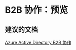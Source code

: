 <properties
    pageTitle="b2b collaboration: preview"
    description="B2B 协作：预览"
    service="microsoft.activedirectory"
    resource="activedirectory"
    authors="aashu"
    displayOrder=""
    selfHelpType="generic"
    supportTopicIds="32416698"
    resourceTags=""
    productPesIds="14785"
    cloudEnvironments="public"
/>


# B2B 协作：预览


## **建议的文档**
[Azure Active Directory B2B 协作](https://azure.microsoft.com/documentation/articles/active-directory-b2b-collaboration-overview/)



<!--HONumber=Jul16_HO4-->


